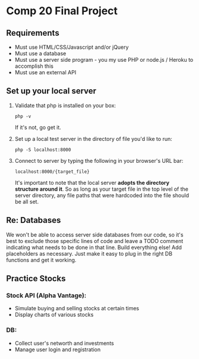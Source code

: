 # Comp 20 Final Project

## Requirements

* Must use HTML/CSS/Javascript and/or jQuery
* Must use a database
* Must use a server side program - you my use PHP or  node.js / Heroku to accomplish this
* Must use an external API


## Set up your local server

1. Validate that php is installed on your box:
    
       php -v

   If it's not, go get it.

2. Set up a local test server in the directory of file you'd like to run:

       php -S localhost:8000

3. Connect to server by typing the following in your browser's URL bar:

       localhost:8000/{target_file}
   
   It's important to note that the local server **adopts the directory
   structure around it**. So as long as your target file in the top level
   of the server directory, any file paths that were hardcoded into the
   file should be all set.


## Re: Databases

We won't be able to access server side databases from our code, so
it's best to exclude those specific lines of code and leave a TODO
comment indicating what needs to be done in that line. Build
everything else! Add placeholders as necessary. Just make it easy
to plug in the right DB functions and get it working. 

## Practice Stocks

### Stock API (Alpha Vantage):
* Simulate buying and selling stocks at certain times 
* Display charts of various stocks

### DB:
* Collect user's networth and investments 
* Manage user login and registration

